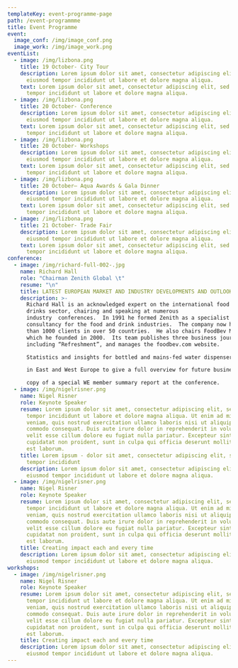 ```yaml
---
templateKey: event-programme-page
path: /event-programmme
title: Event Programme
event:
  image_conf: /img/image_conf.png
  image_work: /img/image_work.png
eventList:
  - image: /img/lizbona.png
    title: 19 October- City Tour
    description: Lorem ipsum dolor sit amet, consectetur adipiscing elit, sed do
      eiusmod tempor incididunt ut labore et dolore magna aliqua.
    text: Lorem ipsum dolor sit amet, consectetur adipiscing elit, sed do eiusmod
      tempor incididunt ut labore et dolore magna aliqua.
  - image: /img/lizbona.png
    title: 20 October- Conference
    description: Lorem ipsum dolor sit amet, consectetur adipiscing elit, sed do
      eiusmod tempor incididunt ut labore et dolore magna aliqua.
    text: Lorem ipsum dolor sit amet, consectetur adipiscing elit, sed do eiusmod
      tempor incididunt ut labore et dolore magna aliqua.
  - image: /img/lizbona.png
    title: 20 October- Workshops
    description: Lorem ipsum dolor sit amet, consectetur adipiscing elit, sed do
      eiusmod tempor incididunt ut labore et dolore magna aliqua.
    text: Lorem ipsum dolor sit amet, consectetur adipiscing elit, sed do eiusmod
      tempor incididunt ut labore et dolore magna aliqua.
  - image: /img/lizbona.png
    title: 20 October– Aqua Awards & Gala Dinner
    description: Lorem ipsum dolor sit amet, consectetur adipiscing elit, sed do
      eiusmod tempor incididunt ut labore et dolore magna aliqua.
    text: Lorem ipsum dolor sit amet, consectetur adipiscing elit, sed do eiusmod
      tempor incididunt ut labore et dolore magna aliqua.
  - image: /img/lizbona.png
    title: 21 October- Trade Fair
    description: Lorem ipsum dolor sit amet, consectetur adipiscing elit, sed do
      eiusmod tempor incididunt ut labore et dolore magna aliqua.
    text: Lorem ipsum dolor sit amet, consectetur adipiscing elit, sed do eiusmod
      tempor incididunt ut labore et dolore magna aliqua.
conference:
  - image: /img/richard-full-002-.jpg
    name: Richard Hall
    role: "Chairman Zenith Global \t"
    resume: "\n"
    title: LATEST EUROPEAN MARKET AND INDUSTRY DEVELOPMENTS AND OUTLOOK
    description: >-
      Richard Hall is an acknowledged expert on the international food and
      drinks sector, chairing and speaking at numerous
      industry 	conferences.  In 1991 he formed Zenith as a specialist business
      consultancy for the food and drink industries.  The company now has more
      than 1000 clients in over 50 countries.  He also chairs FoodBev Media,
      which he founded in 2000.  Its team publishes three business journals,
      including “Refreshment”, and manages the foodbev.com website.

      Statistics and insights for bottled and mains-fed water dispensers as well as integrated tap systems

      in East and West Europe to give a full overview for future business planning.  Delegates will receive a

      copy of a special WE member summary report at the conference.
  - image: /img/nigelrisner.png
    name: Nigel Risner
    role: Keynote Speaker
    resume: Lorem ipsum dolor sit amet, consectetur adipiscing elit, sed do eiusmod
      tempor incididunt ut labore et dolore magna aliqua. Ut enim ad minim
      veniam, quis nostrud exercitation ullamco laboris nisi ut aliquip ex ea
      commodo consequat. Duis aute irure dolor in reprehenderit in voluptate
      velit esse cillum dolore eu fugiat nulla pariatur. Excepteur sint occaecat
      cupidatat non proident, sunt in culpa qui officia deserunt mollit anim id
      est laborum.
    title: Lorem ipsum - dolor sit amet, consectetur adipiscing elit, sed do eiusmod
      tempor incididunt
    description: Lorem ipsum dolor sit amet, consectetur adipiscing elit, sed do
      eiusmod tempor incididunt ut labore et dolore magna aliqua.
  - image: /img/nigelrisner.png
    name: Nigel Risner
    role: Keynote Speaker
    resume: Lorem ipsum dolor sit amet, consectetur adipiscing elit, sed do eiusmod
      tempor incididunt ut labore et dolore magna aliqua. Ut enim ad minim
      veniam, quis nostrud exercitation ullamco laboris nisi ut aliquip ex ea
      commodo consequat. Duis aute irure dolor in reprehenderit in voluptate
      velit esse cillum dolore eu fugiat nulla pariatur. Excepteur sint occaecat
      cupidatat non proident, sunt in culpa qui officia deserunt mollit anim id
      est laborum.
    title: Creating impact each and every time
    description: Lorem ipsum dolor sit amet, consectetur adipiscing elit, sed do
      eiusmod tempor incididunt ut labore et dolore magna aliqua.
workshops:
  - image: /img/nigelrisner.png
    name: Nigel Risner
    role: Keynote Speaker
    resume: Lorem ipsum dolor sit amet, consectetur adipiscing elit, sed do eiusmod
      tempor incididunt ut labore et dolore magna aliqua. Ut enim ad minim
      veniam, quis nostrud exercitation ullamco laboris nisi ut aliquip ex ea
      commodo consequat. Duis aute irure dolor in reprehenderit in voluptate
      velit esse cillum dolore eu fugiat nulla pariatur. Excepteur sint occaecat
      cupidatat non proident, sunt in culpa qui officia deserunt mollit anim id
      est laborum.
    title: Creating impact each and every time
    description: Lorem ipsum dolor sit amet, consectetur adipiscing elit, sed do
      eiusmod tempor incididunt ut labore et dolore magna aliqua.
---
```

